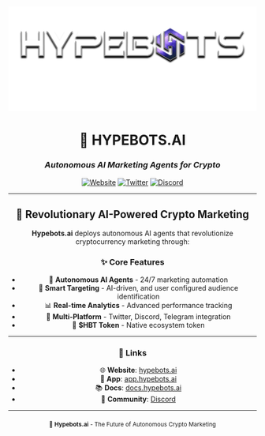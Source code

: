 <div align="center">

![Hypebots Logo](./assets/Hypebots-logo.png)

# 🤖 **HYPEBOTS.AI**
### *Autonomous AI Marketing Agents for Crypto*

[![Website](https://img.shields.io/badge/Website-hypebots.ai-purple?style=for-the-badge)](https://hypebots.ai)
[![Twitter](https://img.shields.io/badge/Twitter-@hypebotsdotai-blue?style=for-the-badge&logo=twitter)](https://twitter.com/hypebotsdotai)
[![Discord](https://img.shields.io/badge/Discord-Join%20Community-7289da?style=for-the-badge&logo=discord)](https://discord.gg/hypebots)

---

## 🚀 **Revolutionary AI-Powered Crypto Marketing**

**Hypebots.ai** deploys autonomous AI agents that revolutionize cryptocurrency marketing through:

### ✨ **Core Features**
- 🤖 **Autonomous AI Agents** - 24/7 marketing automation
- 🎯 **Smart Targeting** - AI-driven, and user configured audience identification  
- 📊 **Real-time Analytics** - Advanced performance tracking
- 🔗 **Multi-Platform** - Twitter, Discord, Telegram integration
- 💎 **$HBT Token** - Native ecosystem token

<!--
---

## 📈 **Projects**

| Repository | Description | Tech Stack |
|------------|-------------|------------|
| [**hypebots-platform**](https://github.com/hypebotsdotai/hypebots-platform) | Main platform & dashboard | Next.js, TypeScript |
| [**hypebots-agents**](https://github.com/hypebotsdotai/hypebots-agents) | AI agent services | Python, FastAPI |
| [**hypebots-contracts**](https://github.com/hypebotsdotai/hypebots-contracts) | Smart contracts | Solidity |
-->
---
<!--## 🌟 **Get Started**

```bash
# Quick start with our platform
git clone https://github.com/hypebotsdotai/hypebots-platform
cd hypebots-platform
npm install
npm run dev
```-->

### 🔗 **Links**
- 🌐 **Website**: [hypebots.ai](https://hypebots.ai)
- 📱 **App**: [app.hypebots.ai](https://hypebots.ai/dashboard)
- 📚 **Docs**: [docs.hypebots.ai](https://docs.hypebots.ai)
- 💬 **Community**: [Discord](https://discord.gg/hypebotsdotai)

---

<sub>🤖 **Hypebots.ai** - The Future of Autonomous Crypto Marketing</sub>

</div>
